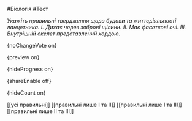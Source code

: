 #Біологія #Тест

*Укажіть правильні твердження щодо будови та життєдіяльності ланцетника. І.  Дихає через зяброві щілини. ІІ.  Має фасеткові очі. ІІІ. Внутрішній скелет представлений хордою.*

{noChangeVote on}

{preview on}

{hideProgress on}

{shareEnable off}

{hideCount on}

[[усі правильні]]
[[правильні лише І та ІІ]]
[[правильні лише І та ІІІ]]
[[правильні лише ІІ та ІІІ]]
